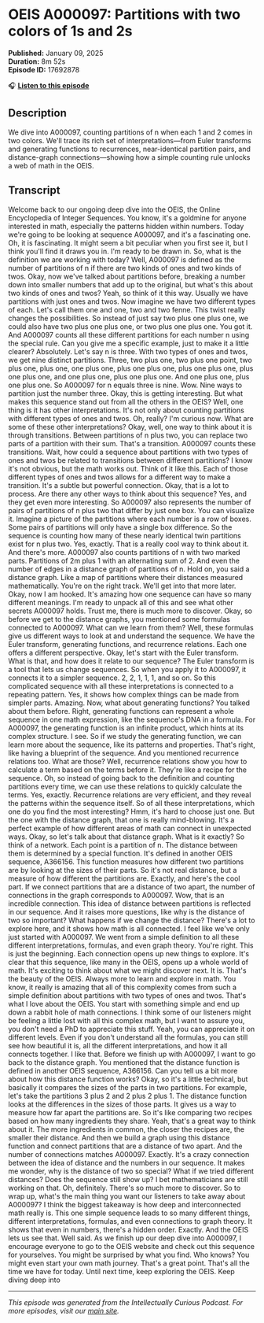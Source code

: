 # OEIS A000097: Partitions with two colors of 1s and 2s

**Published:** January 09, 2025  
**Duration:** 8m 52s  
**Episode ID:** 17692878

🎧 **[Listen to this episode](https://intellectuallycurious.buzzsprout.com/2529712/episodes/17692878-oeis-a000097-partitions-with-two-colors-of-1s-and-2s)**

## Description

We dive into A000097, counting partitions of n when each 1 and 2 comes in two colors. We'll trace its rich set of interpretations—from Euler transforms and generating functions to recurrences, near-identical partition pairs, and distance-graph connections—showing how a simple counting rule unlocks a web of math in the OEIS.

## Transcript

Welcome back to our ongoing deep dive into the OEIS, the Online Encyclopedia of Integer Sequences. You know, it's a goldmine for anyone interested in math, especially the patterns hidden within numbers. Today we're going to be looking at sequence A000097, and it's a fascinating one. Oh, it is fascinating. It might seem a bit peculiar when you first see it, but I think you'll find it draws you in. I'm ready to be drawn in. So, what is the definition we are working with today? Well, A000097 is defined as the number of partitions of n if there are two kinds of ones and two kinds of twos. Okay, now we've talked about partitions before, breaking a number down into smaller numbers that add up to the original, but what's this about two kinds of ones and twos? Yeah, so think of it this way. Usually we have partitions with just ones and twos. Now imagine we have two different types of each. Let's call them one and one, two and two fenne. This twist really changes the possibilities. So instead of just say two plus one plus one, we could also have two plus one plus one, or two plus one plus one. You got it. And A000097 counts all these different partitions for each number n using the special rule. Can you give me a specific example, just to make it a little clearer? Absolutely. Let's say n is three. With two types of ones and twos, we get nine distinct partitions. Three, two plus one, two plus one point, two plus one, plus one, one plus one, plus one plus one, plus one plus one, plus one plus one, and one plus one, plus one plus one. And one plus one, plus one plus one. So A000097 for n equals three is nine. Wow. Nine ways to partition just the number three. Okay, this is getting interesting. But what makes this sequence stand out from all the others in the OEIS? Well, one thing is it has other interpretations. It's not only about counting partitions with different types of ones and twos. Oh, really? I'm curious now. What are some of these other interpretations? Okay, well, one way to think about it is through transitions. Between partitions of n plus two, you can replace two parts of a partition with their sum. That's a transition. A000097 counts these transitions. Wait, how could a sequence about partitions with two types of ones and twos be related to transitions between different partitions? I know it's not obvious, but the math works out. Think of it like this. Each of those different types of ones and twos allows for a different way to make a transition. It's a subtle but powerful connection. Okay, that is a lot to process. Are there any other ways to think about this sequence? Yes, and they get even more interesting. So A000097 also represents the number of pairs of partitions of n plus two that differ by just one box. You can visualize it. Imagine a picture of the partitions where each number is a row of boxes. Some pairs of partitions will only have a single box difference. So the sequence is counting how many of these nearly identical twin partitions exist for n plus two. Yes, exactly. That is a really cool way to think about it. And there's more. A000097 also counts partitions of n with two marked parts. Partitions of 2m plus 1 with an alternating sum of 2. And even the number of edges in a distance graph of partitions of n. Hold on, you said a distance graph. Like a map of partitions where their distances measured mathematically. You're on the right track. We'll get into that more later. Okay, now I am hooked. It's amazing how one sequence can have so many different meanings. I'm ready to unpack all of this and see what other secrets A000097 holds. Trust me, there is much more to discover. Okay, so before we get to the distance graphs, you mentioned some formulas connected to A000097. What can we learn from them? Well, these formulas give us different ways to look at and understand the sequence. We have the Euler transform, generating functions, and recurrence relations. Each one offers a different perspective. Okay, let's start with the Euler transform. What is that, and how does it relate to our sequence? The Euler transform is a tool that lets us change sequences. So when you apply it to A000097, it connects it to a simpler sequence. 2, 2, 1, 1, 1, and so on. So this complicated sequence with all these interpretations is connected to a repeating pattern. Yes, it shows how complex things can be made from simpler parts. Amazing. Now, what about generating functions? You talked about them before. Right, generating functions can represent a whole sequence in one math expression, like the sequence's DNA in a formula. For A000097, the generating function is an infinite product, which hints at its complex structure. I see. So if we study the generating function, we can learn more about the sequence, like its patterns and properties. That's right, like having a blueprint of the sequence. And you mentioned recurrence relations too. What are those? Well, recurrence relations show you how to calculate a term based on the terms before it. They're like a recipe for the sequence. Oh, so instead of going back to the definition and counting partitions every time, we can use these relations to quickly calculate the terms. Yes, exactly. Recurrence relations are very efficient, and they reveal the patterns within the sequence itself. So of all these interpretations, which one do you find the most interesting? Hmm, it's hard to choose just one. But the one with the distance graph, that one is really mind-blowing. It's a perfect example of how different areas of math can connect in unexpected ways. Okay, so let's talk about that distance graph. What is it exactly? So think of a network. Each point is a partition of n. The distance between them is determined by a special function. It's defined in another OEIS sequence, A366156. This function measures how different two partitions are by looking at the sizes of their parts. So it's not real distance, but a measure of how different the partitions are. Exactly, and here's the cool part. If we connect partitions that are a distance of two apart, the number of connections in the graph corresponds to A000097. Wow, that is an incredible connection. This idea of distance between partitions is reflected in our sequence. And it raises more questions, like why is the distance of two so important? What happens if we change the distance? There's a lot to explore here, and it shows how math is all connected. I feel like we've only just started with A000097. We went from a simple definition to all these different interpretations, formulas, and even graph theory. You're right. This is just the beginning. Each connection opens up new things to explore. It's clear that this sequence, like many in the OEIS, opens up a whole world of math. It's exciting to think about what we might discover next. It is. That's the beauty of the OEIS. Always more to learn and explore in math. You know, it really is amazing that all of this complexity comes from such a simple definition about partitions with two types of ones and twos. That's what I love about the OEIS. You start with something simple and end up down a rabbit hole of math connections. I think some of our listeners might be feeling a little lost with all this complex math, but I want to assure you, you don't need a PhD to appreciate this stuff. Yeah, you can appreciate it on different levels. Even if you don't understand all the formulas, you can still see how beautiful it is, all the different interpretations, and how it all connects together. I like that. Before we finish up with A000097, I want to go back to the distance graph. You mentioned that the distance function is defined in another OEIS sequence, A366156. Can you tell us a bit more about how this distance function works? Okay, so it's a little technical, but basically it compares the sizes of the parts in two partitions. For example, let's take the partitions 3 plus 2 and 2 plus 2 plus 1. The distance function looks at the differences in the sizes of those parts. It gives us a way to measure how far apart the partitions are. So it's like comparing two recipes based on how many ingredients they share. Yeah, that's a great way to think about it. The more ingredients in common, the closer the recipes are, the smaller their distance. And then we build a graph using this distance function and connect partitions that are a distance of two apart. And the number of connections matches A000097. Exactly. It's a crazy connection between the idea of distance and the numbers in our sequence. It makes me wonder, why is the distance of two so special? What if we tried different distances? Does the sequence still show up? I bet mathematicians are still working on that. Oh, definitely. There's so much more to discover. So to wrap up, what's the main thing you want our listeners to take away about A000097? I think the biggest takeaway is how deep and interconnected math really is. This one simple sequence leads to so many different things, different interpretations, formulas, and even connections to graph theory. It shows that even in numbers, there's a hidden order. Exactly. And the OEIS lets us see that. Well said. As we finish up our deep dive into A000097, I encourage everyone to go to the OEIS website and check out this sequence for yourselves. You might be surprised by what you find. Who knows? You might even start your own math journey. That's a great point. That's all the time we have for today. Until next time, keep exploring the OEIS. Keep diving deep into

---
*This episode was generated from the Intellectually Curious Podcast. For more episodes, visit our [main site](https://intellectuallycurious.buzzsprout.com).*
